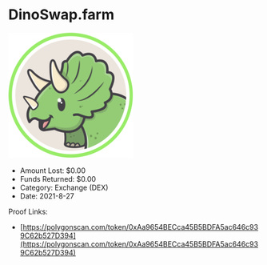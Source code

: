 # DinoSwap.farm
![DinoSwap.farm](/rektimages/DinoSwap.farm.png)
- Amount Lost: $0.00
- Funds Returned: $0.00
- Category: Exchange (DEX)
- Date: 2021-8-27



Proof Links:
- [https://polygonscan.com/token/0xAa9654BECca45B5BDFA5ac646c939C62b527D394](https://polygonscan.com/token/0xAa9654BECca45B5BDFA5ac646c939C62b527D394)


